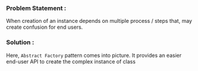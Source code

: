 
### Problem Statement : 

When creation of an instance depends on multiple process / steps that, may create confusion for end users.

### Solution :  
Here, ```Abstract Factory``` pattern comes into picture.
It provides an easier end-user API to create the complex instance of class